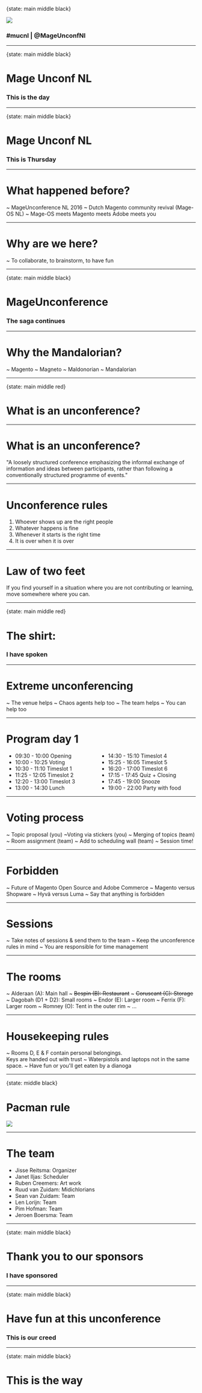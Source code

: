 {state: main middle black}

<img class="img-responsive" src="/images/mucnl/mageuc-logo.webp" />

### \#mucnl | @MageUnconfNl

---
{state: main middle black}

# Mage Unconf NL

### This is the day

---
{state: main middle black}

# Mage Unconf NL

### This is Thursday

---
# What happened before?
~ MageUnconference NL 2016
~ Dutch Magento community revival (Mage-OS NL)
~ Mage-OS meets Magento meets Adobe meets you

---

# Why are we here?

~ To collaborate, to brainstorm, to have fun

---
{state: main middle black}

# MageUnconference

### The saga continues

---

# Why the Mandalorian?

~ Magento
~ Magneto
~ Maldonorian
~ Mandalorian

---
{state: main middle red}

# What is an unconference?

---

# What is an unconference?

"A loosely structured conference emphasizing the informal exchange of information and ideas between participants, rather
than following a conventionally structured programme of events."

---

# Unconference rules

1. Whoever shows up are the right people
2. Whatever happens is fine
3. Whenever it starts is the right time
4. It is over when it is over

---

# Law of two feet

If you find yourself in a situation where you are not contributing or learning, move somewhere where you can.

---
{state: main middle red}

# The shirt:

### I have spoken

---

# Extreme unconferencing

~ The venue helps
~ Chaos agents help too
~ The team helps
~ You can help too

---

# Program day 1

<ul style="column-count: 2">
<li>09:30 - 10:00 Opening</li>
<li>10:00 - 10:25 Voting</li>
<li>10:30 - 11:10 Timeslot 1</li>
<li>11:25 - 12:05 Timeslot 2</li>
<li>12:20 - 13:00 Timeslot 3</li>
<li>13:00 - 14:30 Lunch</li>
<li>14:30 - 15:10 Timeslot 4</li>
<li>15:25 - 16:05 Timeslot 5</li>
<li>16:20 - 17:00 Timeslot 6</li>
<li>17:15 - 17:45 Quiz + Closing</li>
<li>17:45 - 19:00 Snooze</li>
<li>19:00 - 22:00 Party with food</li>
</ul>

---

# Voting process

~ Topic proposal (you)
~Voting via stickers (you)
~ Merging of topics (team)
~ Room assignment (team)
~ Add to scheduling wall (team)
~ Session time!

---

# Forbidden

~ Future of Magento Open Source and Adobe Commerce
~ Magento versus Shopware
~ Hyvä versus Luma
~ Say that anything is forbidden

---

# Sessions

~ Take notes of sessions & send them to the team
~ Keep the unconference rules in mind
~ You are responsible for time management

---

# The rooms

~ Alderaan (A): Main hall
~ ~~Bespin (B): Restaurant~~
~ ~~Coruscant (C): Storage~~
~ Dagobah (D1 + D2): Small rooms
~ Endor (E): Larger room
~ Ferrix (F): Larger room
~ Romney (O): Tent in the outer rim
~ ...

---

# Housekeeping rules

~ Rooms D, E & F contain personal belongings.<br/>Keys are handed out with trust
~ Waterpistols and laptops not in the same space.
~ Have fun or you'll get eaten by a dianoga

---
{state: middle black}

# Pacman rule

<img class="img-responsive" src="/images/mucnl/pacman.jpg" style="margin:auto; display:block;" />

---

# The team

- Jisse Reitsma: Organizer 
- Janet Iljas: Scheduler
- Ruben Creemers: Art work
- Ruud van Zuidam: Midichlorians
- Sean van Zuidam: Team
- Len Lorijn: Team
- Pim Hofman: Team
- Jeroen Boersma: Team

---
{state: main middle black}

# Thank you to our sponsors

### I have sponsored

---
{state: main middle black}

# Have fun at this unconference

### This is our creed

---
{state: main middle black}

# This is the way
